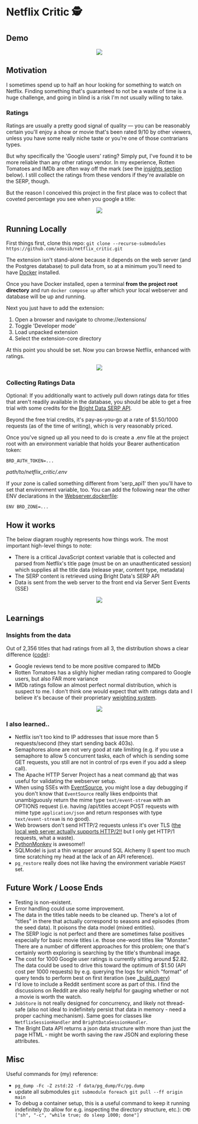 # Netflix Critic 🕵️


## Demo
<p align="center">
<img src="./assets/critic-demo.gif" />
</p>

## Motivation
I sometimes spend up to half an hour looking for something to watch on Netflix. Finding something that's guaranteed to not be a waste of time is a huge challenge, and going in blind is a risk I'm not usually willing to take.

### Ratings
Ratings are usually a pretty good signal of quality — you can be reasonably certain you'll enjoy a show or movie that's been rated 9/10 by other viewers, unless you have some really niche taste or you're one of those contrarians types.

But why specifically the 'Google users' rating? Simply put, I've found it to be more reliable than any other ratings vendor. In my experience, Rotten Tomatoes and IMDb are often way off the mark (see the [insights section](#insights-from-the-data) below). I still collect the ratings from these vendors if they're available on the SERP, though.

But the reason I conceived this project in the first place was to collect that coveted percentage you see when you google a title:

<p align="center">
<img src="./assets/interstellar.png" />
</p>

## Running Locally
First things first, clone this repo:
`git clone --recurse-submodules https://github.com/adosib/netflix_critic.git`

The extension isn't stand-alone because it depends on the web server (and the Postgres database) to pull data from, so at a minimum you'll need to have [Docker](https://www.docker.com/get-started/) installed.

Once you have Docker installed, open a terminal **from the project root directory** and run 
`docker compose up` after which your local webserver and database will be up and running.

Next you just have to add the extension:
1. Open a browser and navigate to chrome://extensions/
2. Toggle 'Developer mode'
3. Load unpacked extension
4. Select the extension-core directory

At this point you should be set. Now you can browse Netflix, enhanced with ratings.

<p align="center">
<img src="./assets/install-extension.gif" />
</p>

### Collecting Ratings Data
Optional: If you additionally want to actively pull down ratings data for titles that aren't readily available in the database, you should be able to get a free trial with some credits for the [Bright Data SERP API](https://brightdata.com/products/serp-api).

Beyond the free trial credits, it's pay-as-you-go at a rate of $1.50/1000 requests (as of the time of writing), which is very reasonably priced.

Once you've signed up all you need to do is create a .env file at the project root with an environment variable that holds your Bearer authentication token:

```
BRD_AUTH_TOKEN=...
```
*path/to/netflix_critic/.env*

If your zone is called something different from 'serp_api1' then you'll have to set that environment variable, too. You can add the following near the other ENV declarations in the [Webserver.dockerfile](./Webserver.dockerfile):
```
ENV BRD_ZONE=...
```

## How it works
The below diagram roughly represents how things work. The most important high-level things to note:
- There is a critical JavaScript context variable that is collected and parsed from Netflix's title page (must be on an unauthenticated session) which supplies all the title data (release year, content type, metadata)
- The SERP content is retrieved using Bright Data's SERP API
- Data is sent from the web server to the front end via Server Sent Events (SSE)
<p align="center">
<img src="./assets/seq-diagram.svg" />
</p>

## Learnings

### Insights from the data
Out of 2,356 titles that had ratings from all 3, the distribution shows a clear difference ([code](./scripts/throwaway/plot_ratings.py)):
- Google reviews tend to be more positive compared to IMDb
- Rotten Tomatoes has a slighly higher median rating compared to Google users, but also FAR more variance
- IMDb ratings follow an almost perfect normal distribution, which is suspect to me. I don't think one would expect that with ratings data and I believe it's because of their proprietary [weighting system](https://help.imdb.com/article/imdb/track-movies-tv/weighted-average-ratings).

<p align="center">
<img src="./assets/ratings-plot.png" />
</p>

### I also learned..
- Netflix isn't too kind to IP addresses that issue more than 5 requests/second (they start sending back 403s).
- Semaphores alone are not very good at rate limiting (e.g. if you use a semaphore to allow 5 concurrent tasks, each of which is sending some GET requests, you still are not in control of rps even if you add a sleep call).
- The Apache HTTP Server Project has a neat command [ab](https://httpd.apache.org/docs/current/programs/ab.html) that was useful for validating the webserver setup.
- When using SSEs with [EventSource](https://developer.mozilla.org/en-US/docs/Web/API/EventSource), you might lose a day debugging if you don't know that `EventSource` really likes endpoints that unambiguously return the mime type `text/event-stream` with an OPTIONS request (i.e. having /api/titles accept POST requests with mime type `application/json` and return responses with type `text/event-stream` is no good).
- Web browsers don't send HTTP/2 requests unless it's over TLS ([the local web server actually supports HTTP/2!!](https://hypercorn.readthedocs.io/en/latest/discussion/http2.html) but I only get HTTP/1 requests, what a waste).
- [PythonMonkey](https://pythonmonkey.io/) is awesome!!
- SQLModel is just a thin wrapper around SQL Alchemy (I spent too much time scratching my head at the lack of an API reference).
- `pg_restore` really does not like having the environment variable `PGHOST` set.


## Future Work / Loose Ends
- Testing is non-existent.
- Error handling could use some improvement.
- The data in the titles table needs to be cleaned up. There's a lot of "titles" in there that actually correspond to seasons and episodes (from the seed data). It poisons the data model (mixed entities).
- The SERP logic is not perfect and there are sometimes false positives especially for basic movie titles i.e. those one-word titles like "Monster." There are a number of different approaches for this problem; one that's certainly worth exploring is searching by the title's thumbnail image.
- The cost for 1000 Google user ratings is currently sitting around $2.82. The data could be used to drive this toward the optimum of $1.50 (API cost per 1000 requests) by e.g. querying the logs for which "format" of query tends to perform best on first iteration (see [_build_query](./netflix_critic_data/scripts/database_setup/common.py))
- I'd love to include a Reddit sentiment score as part of this. I find the discussions on Reddit are also really helpful for gauging whether or not a movie is worth the watch.
- `JobStore` is not really designed for concurrency, and likely not thread-safe (also not ideal to indefinitely persist that data in memory - need a proper caching mechanism). Same goes for classes like `NetflixSessionHandler` and `BrightDataSessionHandler`.
- The Bright Data API returns a json data structure with more than just the page HTML - might be worth saving the raw JSON and exploring these attributes.

## Misc
Useful commands for (my) reference:
- `pg_dump -Fc -Z zstd:22 -f data/pg_dump/Fc/pg.dump`
- update all submodules `git submodule foreach git pull --ff origin main`
- To debug a container setup, this is a useful command to keep it running indefinitely (to allow for e.g. inspecting the directory structure, etc.): `CMD ["sh", "-c", "while true; do sleep 1000; done"]`